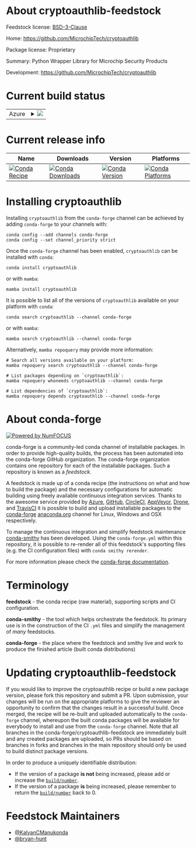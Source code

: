 About cryptoauthlib-feedstock
=============================

Feedstock license: [BSD-3-Clause](https://github.com/conda-forge/cryptoauthlib-feedstock/blob/main/LICENSE.txt)

Home: https://github.com/MicrochipTech/cryptoauthlib

Package license: Proprietary

Summary: Python Wrapper Library for Microchip Security Products

Development: https://github.com/MicrochipTech/cryptoauthlib

Current build status
====================


<table>
    
  <tr>
    <td>Azure</td>
    <td>
      <details>
        <summary>
          <a href="https://dev.azure.com/conda-forge/feedstock-builds/_build/latest?definitionId=11663&branchName=main">
            <img src="https://dev.azure.com/conda-forge/feedstock-builds/_apis/build/status/cryptoauthlib-feedstock?branchName=main">
          </a>
        </summary>
        <table>
          <thead><tr><th>Variant</th><th>Status</th></tr></thead>
          <tbody><tr>
              <td>linux_64_python3.10.____cpython</td>
              <td>
                <a href="https://dev.azure.com/conda-forge/feedstock-builds/_build/latest?definitionId=11663&branchName=main">
                  <img src="https://dev.azure.com/conda-forge/feedstock-builds/_apis/build/status/cryptoauthlib-feedstock?branchName=main&jobName=linux&configuration=linux%20linux_64_python3.10.____cpython" alt="variant">
                </a>
              </td>
            </tr><tr>
              <td>linux_64_python3.11.____cpython</td>
              <td>
                <a href="https://dev.azure.com/conda-forge/feedstock-builds/_build/latest?definitionId=11663&branchName=main">
                  <img src="https://dev.azure.com/conda-forge/feedstock-builds/_apis/build/status/cryptoauthlib-feedstock?branchName=main&jobName=linux&configuration=linux%20linux_64_python3.11.____cpython" alt="variant">
                </a>
              </td>
            </tr><tr>
              <td>linux_64_python3.12.____cpython</td>
              <td>
                <a href="https://dev.azure.com/conda-forge/feedstock-builds/_build/latest?definitionId=11663&branchName=main">
                  <img src="https://dev.azure.com/conda-forge/feedstock-builds/_apis/build/status/cryptoauthlib-feedstock?branchName=main&jobName=linux&configuration=linux%20linux_64_python3.12.____cpython" alt="variant">
                </a>
              </td>
            </tr><tr>
              <td>linux_64_python3.8.____cpython</td>
              <td>
                <a href="https://dev.azure.com/conda-forge/feedstock-builds/_build/latest?definitionId=11663&branchName=main">
                  <img src="https://dev.azure.com/conda-forge/feedstock-builds/_apis/build/status/cryptoauthlib-feedstock?branchName=main&jobName=linux&configuration=linux%20linux_64_python3.8.____cpython" alt="variant">
                </a>
              </td>
            </tr><tr>
              <td>linux_64_python3.9.____cpython</td>
              <td>
                <a href="https://dev.azure.com/conda-forge/feedstock-builds/_build/latest?definitionId=11663&branchName=main">
                  <img src="https://dev.azure.com/conda-forge/feedstock-builds/_apis/build/status/cryptoauthlib-feedstock?branchName=main&jobName=linux&configuration=linux%20linux_64_python3.9.____cpython" alt="variant">
                </a>
              </td>
            </tr><tr>
              <td>osx_64_python3.10.____cpython</td>
              <td>
                <a href="https://dev.azure.com/conda-forge/feedstock-builds/_build/latest?definitionId=11663&branchName=main">
                  <img src="https://dev.azure.com/conda-forge/feedstock-builds/_apis/build/status/cryptoauthlib-feedstock?branchName=main&jobName=osx&configuration=osx%20osx_64_python3.10.____cpython" alt="variant">
                </a>
              </td>
            </tr><tr>
              <td>osx_64_python3.11.____cpython</td>
              <td>
                <a href="https://dev.azure.com/conda-forge/feedstock-builds/_build/latest?definitionId=11663&branchName=main">
                  <img src="https://dev.azure.com/conda-forge/feedstock-builds/_apis/build/status/cryptoauthlib-feedstock?branchName=main&jobName=osx&configuration=osx%20osx_64_python3.11.____cpython" alt="variant">
                </a>
              </td>
            </tr><tr>
              <td>osx_64_python3.12.____cpython</td>
              <td>
                <a href="https://dev.azure.com/conda-forge/feedstock-builds/_build/latest?definitionId=11663&branchName=main">
                  <img src="https://dev.azure.com/conda-forge/feedstock-builds/_apis/build/status/cryptoauthlib-feedstock?branchName=main&jobName=osx&configuration=osx%20osx_64_python3.12.____cpython" alt="variant">
                </a>
              </td>
            </tr><tr>
              <td>osx_64_python3.8.____cpython</td>
              <td>
                <a href="https://dev.azure.com/conda-forge/feedstock-builds/_build/latest?definitionId=11663&branchName=main">
                  <img src="https://dev.azure.com/conda-forge/feedstock-builds/_apis/build/status/cryptoauthlib-feedstock?branchName=main&jobName=osx&configuration=osx%20osx_64_python3.8.____cpython" alt="variant">
                </a>
              </td>
            </tr><tr>
              <td>osx_64_python3.9.____cpython</td>
              <td>
                <a href="https://dev.azure.com/conda-forge/feedstock-builds/_build/latest?definitionId=11663&branchName=main">
                  <img src="https://dev.azure.com/conda-forge/feedstock-builds/_apis/build/status/cryptoauthlib-feedstock?branchName=main&jobName=osx&configuration=osx%20osx_64_python3.9.____cpython" alt="variant">
                </a>
              </td>
            </tr><tr>
              <td>win_64_python3.10.____cpython</td>
              <td>
                <a href="https://dev.azure.com/conda-forge/feedstock-builds/_build/latest?definitionId=11663&branchName=main">
                  <img src="https://dev.azure.com/conda-forge/feedstock-builds/_apis/build/status/cryptoauthlib-feedstock?branchName=main&jobName=win&configuration=win%20win_64_python3.10.____cpython" alt="variant">
                </a>
              </td>
            </tr><tr>
              <td>win_64_python3.11.____cpython</td>
              <td>
                <a href="https://dev.azure.com/conda-forge/feedstock-builds/_build/latest?definitionId=11663&branchName=main">
                  <img src="https://dev.azure.com/conda-forge/feedstock-builds/_apis/build/status/cryptoauthlib-feedstock?branchName=main&jobName=win&configuration=win%20win_64_python3.11.____cpython" alt="variant">
                </a>
              </td>
            </tr><tr>
              <td>win_64_python3.12.____cpython</td>
              <td>
                <a href="https://dev.azure.com/conda-forge/feedstock-builds/_build/latest?definitionId=11663&branchName=main">
                  <img src="https://dev.azure.com/conda-forge/feedstock-builds/_apis/build/status/cryptoauthlib-feedstock?branchName=main&jobName=win&configuration=win%20win_64_python3.12.____cpython" alt="variant">
                </a>
              </td>
            </tr><tr>
              <td>win_64_python3.8.____cpython</td>
              <td>
                <a href="https://dev.azure.com/conda-forge/feedstock-builds/_build/latest?definitionId=11663&branchName=main">
                  <img src="https://dev.azure.com/conda-forge/feedstock-builds/_apis/build/status/cryptoauthlib-feedstock?branchName=main&jobName=win&configuration=win%20win_64_python3.8.____cpython" alt="variant">
                </a>
              </td>
            </tr><tr>
              <td>win_64_python3.9.____cpython</td>
              <td>
                <a href="https://dev.azure.com/conda-forge/feedstock-builds/_build/latest?definitionId=11663&branchName=main">
                  <img src="https://dev.azure.com/conda-forge/feedstock-builds/_apis/build/status/cryptoauthlib-feedstock?branchName=main&jobName=win&configuration=win%20win_64_python3.9.____cpython" alt="variant">
                </a>
              </td>
            </tr>
          </tbody>
        </table>
      </details>
    </td>
  </tr>
</table>

Current release info
====================

| Name | Downloads | Version | Platforms |
| --- | --- | --- | --- |
| [![Conda Recipe](https://img.shields.io/badge/recipe-cryptoauthlib-green.svg)](https://anaconda.org/conda-forge/cryptoauthlib) | [![Conda Downloads](https://img.shields.io/conda/dn/conda-forge/cryptoauthlib.svg)](https://anaconda.org/conda-forge/cryptoauthlib) | [![Conda Version](https://img.shields.io/conda/vn/conda-forge/cryptoauthlib.svg)](https://anaconda.org/conda-forge/cryptoauthlib) | [![Conda Platforms](https://img.shields.io/conda/pn/conda-forge/cryptoauthlib.svg)](https://anaconda.org/conda-forge/cryptoauthlib) |

Installing cryptoauthlib
========================

Installing `cryptoauthlib` from the `conda-forge` channel can be achieved by adding `conda-forge` to your channels with:

```
conda config --add channels conda-forge
conda config --set channel_priority strict
```

Once the `conda-forge` channel has been enabled, `cryptoauthlib` can be installed with `conda`:

```
conda install cryptoauthlib
```

or with `mamba`:

```
mamba install cryptoauthlib
```

It is possible to list all of the versions of `cryptoauthlib` available on your platform with `conda`:

```
conda search cryptoauthlib --channel conda-forge
```

or with `mamba`:

```
mamba search cryptoauthlib --channel conda-forge
```

Alternatively, `mamba repoquery` may provide more information:

```
# Search all versions available on your platform:
mamba repoquery search cryptoauthlib --channel conda-forge

# List packages depending on `cryptoauthlib`:
mamba repoquery whoneeds cryptoauthlib --channel conda-forge

# List dependencies of `cryptoauthlib`:
mamba repoquery depends cryptoauthlib --channel conda-forge
```


About conda-forge
=================

[![Powered by
NumFOCUS](https://img.shields.io/badge/powered%20by-NumFOCUS-orange.svg?style=flat&colorA=E1523D&colorB=007D8A)](https://numfocus.org)

conda-forge is a community-led conda channel of installable packages.
In order to provide high-quality builds, the process has been automated into the
conda-forge GitHub organization. The conda-forge organization contains one repository
for each of the installable packages. Such a repository is known as a *feedstock*.

A feedstock is made up of a conda recipe (the instructions on what and how to build
the package) and the necessary configurations for automatic building using freely
available continuous integration services. Thanks to the awesome service provided by
[Azure](https://azure.microsoft.com/en-us/services/devops/), [GitHub](https://github.com/),
[CircleCI](https://circleci.com/), [AppVeyor](https://www.appveyor.com/),
[Drone](https://cloud.drone.io/welcome), and [TravisCI](https://travis-ci.com/)
it is possible to build and upload installable packages to the
[conda-forge](https://anaconda.org/conda-forge) [anaconda.org](https://anaconda.org/)
channel for Linux, Windows and OSX respectively.

To manage the continuous integration and simplify feedstock maintenance
[conda-smithy](https://github.com/conda-forge/conda-smithy) has been developed.
Using the ``conda-forge.yml`` within this repository, it is possible to re-render all of
this feedstock's supporting files (e.g. the CI configuration files) with ``conda smithy rerender``.

For more information please check the [conda-forge documentation](https://conda-forge.org/docs/).

Terminology
===========

**feedstock** - the conda recipe (raw material), supporting scripts and CI configuration.

**conda-smithy** - the tool which helps orchestrate the feedstock.
                   Its primary use is in the construction of the CI ``.yml`` files
                   and simplify the management of *many* feedstocks.

**conda-forge** - the place where the feedstock and smithy live and work to
                  produce the finished article (built conda distributions)


Updating cryptoauthlib-feedstock
================================

If you would like to improve the cryptoauthlib recipe or build a new
package version, please fork this repository and submit a PR. Upon submission,
your changes will be run on the appropriate platforms to give the reviewer an
opportunity to confirm that the changes result in a successful build. Once
merged, the recipe will be re-built and uploaded automatically to the
`conda-forge` channel, whereupon the built conda packages will be available for
everybody to install and use from the `conda-forge` channel.
Note that all branches in the conda-forge/cryptoauthlib-feedstock are
immediately built and any created packages are uploaded, so PRs should be based
on branches in forks and branches in the main repository should only be used to
build distinct package versions.

In order to produce a uniquely identifiable distribution:
 * If the version of a package **is not** being increased, please add or increase
   the [``build/number``](https://docs.conda.io/projects/conda-build/en/latest/resources/define-metadata.html#build-number-and-string).
 * If the version of a package **is** being increased, please remember to return
   the [``build/number``](https://docs.conda.io/projects/conda-build/en/latest/resources/define-metadata.html#build-number-and-string)
   back to 0.

Feedstock Maintainers
=====================

* [@KalyanCManukonda](https://github.com/KalyanCManukonda/)
* [@bryan-hunt](https://github.com/bryan-hunt/)

